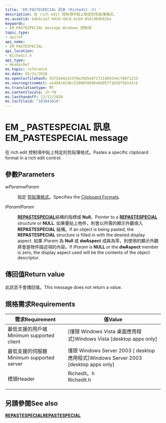 ```yaml
---
title: 'EM_PASTESPECIAL 訊息 (Richedit .h) '
description: 在 rich edit 控制項中貼上特定的剪貼簿格式。
ms.assetid: b4b9c1a7-943d-4dc8-bcb9-054c984b82ba
keywords:
- EM_PASTESPECIAL message Windows 控制項
topic_type:
- apiref
api_name:
- EM_PASTESPECIAL
api_location:
- Richedit.h
api_type:
- HeaderDef
ms.topic: reference
ms.date: 05/31/2018
ms.openlocfilehash: 9375dd4a333f0e29d5e8f2721409244cf80f1233
ms.sourcegitcommit: a1494c819bc5200050696e66057f1020f5b142cb
ms.translationtype: MT
ms.contentlocale: zh-TW
ms.lasthandoff: 12/12/2020
ms.locfileid: "103843816"
---
```

# <a name="em_pastespecial-message"></a><span data-ttu-id="aa860-104">EM \_ PASTESPECIAL 訊息</span><span class="sxs-lookup"><span data-stu-id="aa860-104">EM\_PASTESPECIAL message</span></span>

<span data-ttu-id="aa860-105">在 rich edit 控制項中貼上特定的剪貼簿格式。</span><span class="sxs-lookup"><span data-stu-id="aa860-105">Pastes a specific clipboard format in a rich edit control.</span></span>

## <a name="parameters"></a><span data-ttu-id="aa860-106">參數</span><span class="sxs-lookup"><span data-stu-id="aa860-106">Parameters</span></span>

<dl> <dt>

<span data-ttu-id="aa860-107">*wParam*</span><span class="sxs-lookup"><span data-stu-id="aa860-107">*wParam*</span></span> 
</dt> <dd>

<span data-ttu-id="aa860-108">指定 [剪貼簿格式](/windows/desktop/dataxchg/clipboard-formats)。</span><span class="sxs-lookup"><span data-stu-id="aa860-108">Specifies the [Clipboard Formats](/windows/desktop/dataxchg/clipboard-formats).</span></span>

</dd> <dt>

<span data-ttu-id="aa860-109">*lParam*</span><span class="sxs-lookup"><span data-stu-id="aa860-109">*lParam*</span></span> 
</dt> <dd>

<span data-ttu-id="aa860-110">[**REPASTESPECIAL**](/windows/desktop/api/Richedit/ns-richedit-repastespecial)結構的指標或 **Null**。</span><span class="sxs-lookup"><span data-stu-id="aa860-110">Pointer to a [**REPASTESPECIAL**](/windows/desktop/api/Richedit/ns-richedit-repastespecial) structure or **NULL**.</span></span> <span data-ttu-id="aa860-111">如果要貼上物件，則會以所需的顯示外觀填入 **REPASTESPECIAL** 結構。</span><span class="sxs-lookup"><span data-stu-id="aa860-111">If an object is being pasted, the **REPASTESPECIAL** structure is filled in with the desired display aspect.</span></span> <span data-ttu-id="aa860-112">如果 *lParam* 為 **Null** 或 **dwAspect** 成員為零，則使用的顯示外觀將會是物件描述項的內容。</span><span class="sxs-lookup"><span data-stu-id="aa860-112">If *lParam* is **NULL** or the **dwAspect** member is zero, the display aspect used will be the contents of the object descriptor.</span></span>

</dd> </dl>

## <a name="return-value"></a><span data-ttu-id="aa860-113">傳回值</span><span class="sxs-lookup"><span data-stu-id="aa860-113">Return value</span></span>

<span data-ttu-id="aa860-114">此訊息不會傳回值。</span><span class="sxs-lookup"><span data-stu-id="aa860-114">This message does not return a value.</span></span>

## <a name="requirements"></a><span data-ttu-id="aa860-115">規格需求</span><span class="sxs-lookup"><span data-stu-id="aa860-115">Requirements</span></span>



| <span data-ttu-id="aa860-116">需求</span><span class="sxs-lookup"><span data-stu-id="aa860-116">Requirement</span></span> | <span data-ttu-id="aa860-117">值</span><span class="sxs-lookup"><span data-stu-id="aa860-117">Value</span></span> |
|-------------------------------------|---------------------------------------------------------------------------------------|
| <span data-ttu-id="aa860-118">最低支援的用戶端</span><span class="sxs-lookup"><span data-stu-id="aa860-118">Minimum supported client</span></span><br/> | <span data-ttu-id="aa860-119">\[僅限 Windows Vista 桌面應用程式\]</span><span class="sxs-lookup"><span data-stu-id="aa860-119">Windows Vista \[desktop apps only\]</span></span><br/>                                        |
| <span data-ttu-id="aa860-120">最低支援的伺服器</span><span class="sxs-lookup"><span data-stu-id="aa860-120">Minimum supported server</span></span><br/> | <span data-ttu-id="aa860-121">僅限 Windows Server 2003 \[ desktop 應用程式\]</span><span class="sxs-lookup"><span data-stu-id="aa860-121">Windows Server 2003 \[desktop apps only\]</span></span><br/>                                  |
| <span data-ttu-id="aa860-122">標頭</span><span class="sxs-lookup"><span data-stu-id="aa860-122">Header</span></span><br/>                   | <dl> <span data-ttu-id="aa860-123"><dt>Richedit。h</dt></span><span class="sxs-lookup"><span data-stu-id="aa860-123"><dt>Richedit.h</dt></span></span> </dl> |



## <a name="see-also"></a><span data-ttu-id="aa860-124">另請參閱</span><span class="sxs-lookup"><span data-stu-id="aa860-124">See also</span></span>

<dl> <dt>

[<span data-ttu-id="aa860-125">**REPASTESPECIAL**</span><span class="sxs-lookup"><span data-stu-id="aa860-125">**REPASTESPECIAL**</span></span>](/windows/desktop/api/Richedit/ns-richedit-repastespecial)
</dt> </dl>

 

